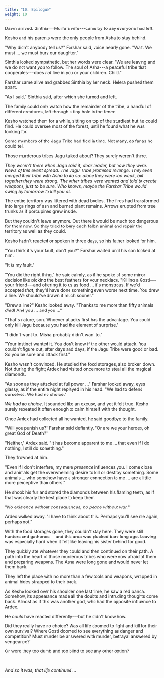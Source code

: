 ```yaml
---
title: "10. Epilogue"
weight: 10
---
```


Dawn arrived. Sinthia---Murfa's wife---came by to say everyone had left.

Kesho and his parents were the only people from Asha to stay behind.

"Why didn't anybody tell us?" Farshar said, voice nearly gone. "Wait. We must ... we must bury our daughter."

Sinthia looked sympathetic, but her words were clear. "We are leaving and we do not want _you_ to follow. The soul of Asha---a peaceful tribe that cooperates---does _not_ live in you or your children. Child."

Farshar came alive and grabbed Sinthia by her neck. Helera pushed them apart.

"As I said," Sinthia said, after which she turned and left.

The family could only watch how the remainder of the tribe, a handful of different creatures, left through a tiny hole in the fence.

Kesho watched them for a while, sitting on top of the sturdiest hut he could find. He could oversee most of the forest, until he found what he was looking for.

Some members of the Jagu Tribe had fled in time. Not many, as far as he could tell.

Those murderous tribes Jagu talked about? They surely weren't there.

_They weren't there when Jagu said it, dear reader, but now they were. News of this event spread. The Jagu Tribe promised revenge. They even merged their tribe with Asha to do so: alone they were too weak, but together they were strong. The other tribes were wanted and told to create weapons, just to be sure. Who knows, maybe the Farshar Tribe would swing by tomorrow to kill you all._

The entire territory was littered with dead bodies. The fires had transformed into large rings of ash and burned plant remains. Arrows erupted from tree trunks as if porcupines grew inside.

But they couldn't leave anymore. Out there it would be much too dangerous for them now. So they tried to bury each fallen animal and repair the territory as well as they could.

Kesho hadn't reacted or spoken in three days, so his father looked for him.

"You think it's your fault, don't you?" Farshar waited until his son looked at him.

"It _is_ my fault."

"You did the right thing," he said calmly, as if he spoke of some minor decision like picking the best feathers for your necklace. "Killing a Gosti---your friend---and offering it to us as food ... it's monstrous. If we'd accepted _that_, they'd have done something even worse next time. You drew a line. We should've drawn it much sooner."

"Drew a line?" Kesho looked away. "Thanks to me more than fifty animals _died_! And you ... and you ..."

"That's nature, son. Whoever attacks first has the advantage. You could only kill Jagu because you had the element of surprise."

"I didn't want to. Misha probably didn't want to."

"Your instinct wanted it. You don't know if the other would attack. You couldn't figure out, after days and days, if the Jagu Tribe were good or bad. So you be sure and attack first."

Kesho wasn't convinced. He studied the food storages, also broken down. Not during the fight; Ardex had visited once more to steal all the magical diamonds.

"As soon as they attacked at full power ..." Farshar looked away, eyes glassy, as if the entire night replayed in his head. "We had to defend ourselves. We had no choice."

_We had no choice_. It sounded like an excuse, and yet it felt true. Kesho surely repeated it often enough to calm himself with the thought.

Once Ardex had collected all he wanted, he said goodbye to the family.

"Will you punish us?" Farshar said defiantly. "Or are we your heroes, oh great God of Death?"

"Neither," Ardex said. "It has become apparent to me ... that even if I do nothing, I still do something."

They frowned at him.

"Even if I don't interfere, my mere _presence_ influences you. I come close and animals get the overwhelming desire to kill or destroy something. Some animals ... who somehow have a stronger connection to me ... are a little more perceptive than others."

He shook his fur and stored the diamonds between his flaming teeth, as if that was clearly the best place to keep them.

"_No existence without consequences, no peace without war._"

Ardex walked away. "I have to think about this. Perhaps you'll see me again, perhaps not."

With the food storages gone, they couldn't stay here. They were still hunters and gatherers---and this area was plucked bare long ago. Leaving was especially hard when it felt like leaving his sister behind for good.

They quickly ate whatever they could and then continued on their path. A path into the heart of those murderous tribes who were now afraid of them and preparing weapons. The Asha were long gone and would never let them back.

They left the place with no more than a few tools and weapons, wrapped in animal hides strapped to their back. 

As Kesho looked over his shoulder one last time, he saw a red panda. Somehow, its appearance made all the doubts and intruding thoughts come back. Almost as if this was another god, who had the opposite influence to Ardex.

He _could_ have reacted differently---but he didn't know how.

Did they really have no choice? Was all life doomed to fight and kill for their own survival? Where Gosti doomed to see everything as danger and competition? Must murder be answered with murder, betrayal answered by vengeance?

Or were they too dumb and too blind to see any other option?

&nbsp;

_And so it was, that life continued ..._